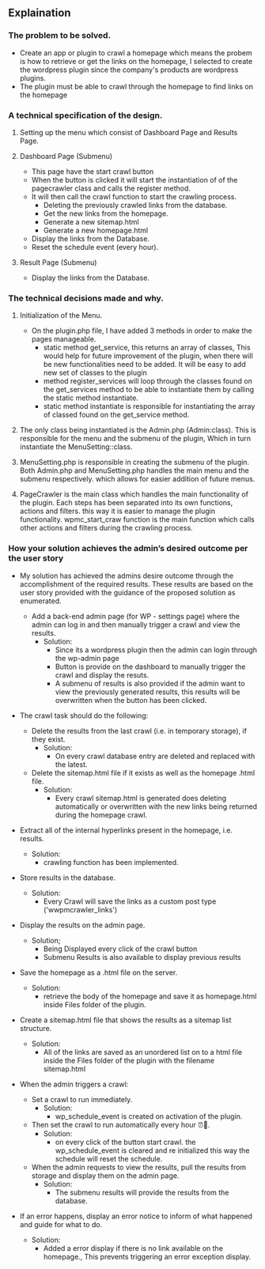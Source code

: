 ## Explaination

### The problem to be solved.
- Create an app or plugin to crawl a homepage which means the probem is how to retrieve or get the links on the homepage, I selected to create the wordpress plugin since the company's products are wordpress plugins. 
- The plugin must be able to crawl through the homepage to find links on the homepage

### A technical specification of the design.

1. Setting up the menu which consist of Dashboard Page and Results Page.

2. Dashboard Page (Submenu)
	- This page have the start crawl button
	- When the button is clicked it will start the instantiation of of the pagecrawler class and calls the register method.
	- It will then call the crawl function to start the crawling process.
		- Deleting the previously crawled links from the database.
		- Get the new links from the homepage.
		- Generate a new sitemap.html
		- Generate a new homepage.html
	- Display the links from the Database.
	- Reset the schedule event (every hour).
3. Result Page (Submenu)
	- Display the links from the Database.

### The technical decisions made and why.

1. Initialization of the Menu.
   - On the plugin.php file, I have added 3 methods in order to make the pages manageable. 
		- static method get_service, this returns an array of classes, This would help for future improvement of the plugin, when there will be new functionalities need to be added. It will be easy to add new set of classes to the plugin
		- method register_services will loop through the classes found on the get_services method to be able to instantiate them by calling the static method instantiate.
		- static method instantiate is responsible for instantiating the array of classed found on the get_service method.

2. The only class being instantiated is the Admin.php (Admin:class). This is responsible for the menu and the submenu of the plugin, Which in turn instantiate the MenuSetting::class.

3. MenuSetting.php is responsible in creating the submenu of the plugin. Both Admin.php and MenuSetting.php handles the main menu and the submenu respectively. which allows for easier addition of future menus.

4. PageCrawler is the main class which handles the main functionality of the plugin. Each steps has been separated into its own functions, actions and filters. this way it is easier to manage the plugin functionality. wpmc_start_craw function is the main function which calls other actions and filters during the crawling process.

### How your solution achieves the admin’s desired outcome per the user story
- My solution has achieved the admins desire outcome through the accomplishment of the required results. These results are based on the user story provided with the guidance of the proposed solution as enumerated.
	-	Add a back-end admin page (for WP - settings page) where the admin can log in and then manually trigger a crawl and view the results.
		- Solution: 
			- Since its a wordpress plugin then the admin can login through the wp-admin page
			- Button is provide on the dashboard to manually trigger the crawl and display the resuts.
			- A submenu of results is also provided if the admin want to view the previously generated results, this results will be overwritten when the button has been clicked.

- The crawl task should do the following:
	- Delete the results from the last crawl (i.e. in temporary storage), if they exist.
		- Solution:
			- On every crawl database entry are deleted and replaced with the latest.
	- Delete the sitemap.html file if it exists as well as the homepage .html file.
		- Solution:
			- Every crawl sitemap.html is generated does deleting automatically or overwritten with the new links being returned during the homepage crawl.
- Extract all of the internal hyperlinks present in the homepage, i.e. results.
	- Solution:
		- crawling function has been implemented.
- Store results in the database.
	- Solution:
		- Every Crawl will save the links as a custom post type ('wwpmcrawler_links')
- Display the results on the admin page.
	- Solution;
		- Being Displayed every click of the crawl button
		- Submenu Results is also available to display previous results
- Save the homepage as a .html file on the server.
	- Solution:
		- retrieve the body of the homepage and save it as homepage.html inside Files folder of the plugin.
- Create a sitemap.html file that shows the results as a sitemap list structure.
	- Solution:
		- All of the links are saved as an unordered list on to a html file inside the Files folder of the plugin with the filename sitemap.html
- When the admin triggers a crawl:
	- Set a crawl to run immediately.
		- Solution:
			- wp_schedule_event is created on activation of the plugin.
	- Then set the crawl to run automatically every hour ⏰🤖.
		- Solution:
			- on every click of the button start crawl. the wp_schedule_event is cleared and re initialized this way the schedule will reset the schedule.			
	- When the admin requests to view the results, pull the results from storage and display them on the admin page.
		- Solution:
			- The submenu results will provide the results from the database.			
- If an error happens, display an error notice to inform of what happened and guide for what to do.
	- Solution:
		- Added a error display if there is no link available on the homepage., This prevents triggering an error exception display.
